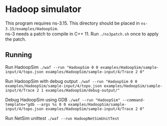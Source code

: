 # Hadoop simulator

This program requires ns-3.15. This directory should be placed in `ns-3.15/examples/HadoopSim`.  
ns-3 needs a patch to compile in C++ 11. Run `./ns3patch.sh` once to apply the patch.

## Running

Run HadoopSim
`./waf --run "HadoopSim 0 0 examples/HadoopSim/sample-input/4/topo.json examples/HadoopSim/sample-input/4/Trace 2 0"`

Run HadoopSim with debug output
`./waf --run "HadoopSim 0 0 examples/HadoopSim/sample-input/4/topo.json examples/HadoopSim/sample-input/4/Trace 2 1 examples/HadoopSim/debug-output/"`

Debug HadoopSim using GDB
`./waf --run "HadoopSim" --command-template="gdb --args %s 0 0 examples/HadoopSim/sample-input/4/topo.json examples/HadoopSim/sample-input/4/Trace 2 0"`

Run NetSim unittest
`./waf --run HadoopNetSimUnitTest`

